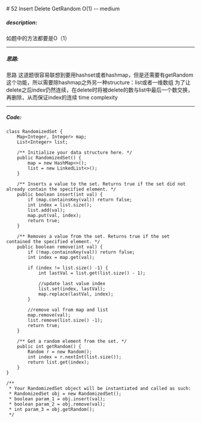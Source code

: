 \# 52 Insert Delete GetRandom O(1) -- medium
##### description:
如题中的方法都要是O（1）
****************
##### 思路:
思路
这道题很容易联想到要用hashset或者hashmap，但是还需要有getRandom这个功能，所以需要除hashmap之外另一种structure：list或者一维数组
为了让delete之后index仍然连续，在delete时将被delete的数与list中最后一个数交换，再删除，从而保证index的连续
time complexity
**********
##### Code:
```
class RandomizedSet {
    Map<Integer, Integer> map;
    List<Integer> list;

    /** Initialize your data structure here. */
    public RandomizedSet() {
        map = new HashMap<>();
        list = new LinkedList<>();
    }

    /** Inserts a value to the set. Returns true if the set did not already contain the specified element. */
    public boolean insert(int val) {
        if (map.containsKey(val)) return false;
        int index = list.size();
        list.add(val);
        map.put(val, index);
        return true;
    }

    /** Removes a value from the set. Returns true if the set contained the specified element. */
    public boolean remove(int val) {
        if (!map.containsKey(val)) return false;
        int index = map.get(val);

        if (index != list.size() -1) {
            int lastVal = list.get(list.size() - 1);

            //update last value index
            list.set(index, lastVal);
            map.replace(lastVal, index);
        }

        //remove val from map and list
        map.remove(val);
        list.remove(list.size() -1);
        return true;
    }

    /** Get a random element from the set. */
    public int getRandom() {
        Random r = new Random();
        int index = r.nextInt(list.size());
        return list.get(index);
    }
}

/**
 * Your RandomizedSet object will be instantiated and called as such:
 * RandomizedSet obj = new RandomizedSet();
 * boolean param_1 = obj.insert(val);
 * boolean param_2 = obj.remove(val);
 * int param_3 = obj.getRandom();
 */
```
